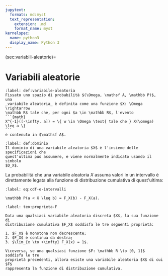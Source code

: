 ```yaml
---
jupytext:
  formats: md:myst
  text_representation:
    extension: .md
    format_name: myst
kernelspec:
  name: python3
  display_name: Python 3
---
```


(sec:variabili-aleatorie)=
# Variabili aleatorie

````{prf:definition} Variabile aleatoria
:label: def:variabile-aleatoria
Fissato uno spazio di probabilità $(\Omega, \mathsf A, \mathbb P)$, una
_variabile aleatoria_ è definita come una funzione $X: \Omega \rightarrow
\mathbb R$ tale che, per ogni $a \in \mathbb R$, l'evento
```{math}
X^{-1}((-\infty, a]) = \{ w \in \Omega \text{ tale che } X(\omega) \leq a \}
```
è contenuto in $\mathsf A$.
````

````{prf:definition} Dominio di una variabile aleatoria
:label: def:dominio
Il dominio di una variabile aleatoria $X$ è l'insieme delle specificazioni che
quest'ultima può assumere, e viene normalmente indicato usando il simbolo
$D_X$.
````

La probabilità che una variabile aleatoria $X$ assuma valori in un intervallo
è direttamente legata alla funzione di distribuzione cumulativa di
quest'ultima:

```{math}
:label: eq:cdf-e-intervalli

\mathbb P(a < X \leq b) = F_X(b) - F_X(a).
```

````{prf:theorem} Proprietà delle funzioni di distribuzione cumulativa
:label: teo:proprieta-F

Data una qualsiasi variabile aleatoria discreta $X$, la sua funzione di
distribuzione cumulativa $F_X$ soddisfa le tre seguenti proprietà:

1. $F_X$ è monotona non decrescente;
2. $F_X$ è continua da destra;
3. $\lim_{x \to +\infty} F_X(x) = 1$.

Viceversa, se una qualsiasi funzione $F: \mathbb R \to [0, 1]$ soddisfa le tre
proprietà precedenti, allora esiste una variabile aleatoria $X$ di cui $F$
rappresenta la funzione di distribuzione cumulativa.
````
